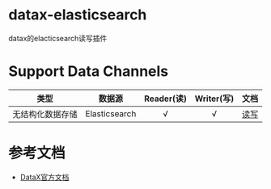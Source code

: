 # datax-elasticsearch

datax的elacticsearch读写插件

# Support Data Channels 

| 类型           | 数据源        | Reader(读) | Writer(写) |文档|
| ------------ | ---------- | :-------: | :-------: |:-------: |
|       无结构化数据存储       | Elasticsearch       |   √      |     √     |[读](https://github.com/Kestrong/datax-elasticsearch/blob/master/elasticsearchreader/doc/elasticsearchreader.md)[写](https://github.com/Kestrong/datax-elasticsearch/blob/master/elasticsearchwriter/doc/elasticsearchwriter.md)|

# 参考文档

* [DataX官方文档](https://github.com/alibaba/DataX)
